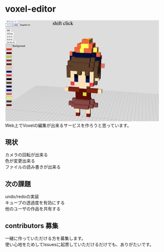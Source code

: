 # voxel-editor
![now](./now.png)
Web上でVoxelの編集が出来るサービスを作ろうと思っています。  
## 現状
カメラの回転が出来る  
色が変更出来る  
ファイルの読み書きが出来る
## 次の課題
undo/redoの実装  
キューブの透過度を有効にする  
他のユーザの作品を共有する  
## contributors 募集
一緒に作っていただける方を募集します。  
使い心地をためしてIssuesに起票していただけるだけでも、ありがたいです。
